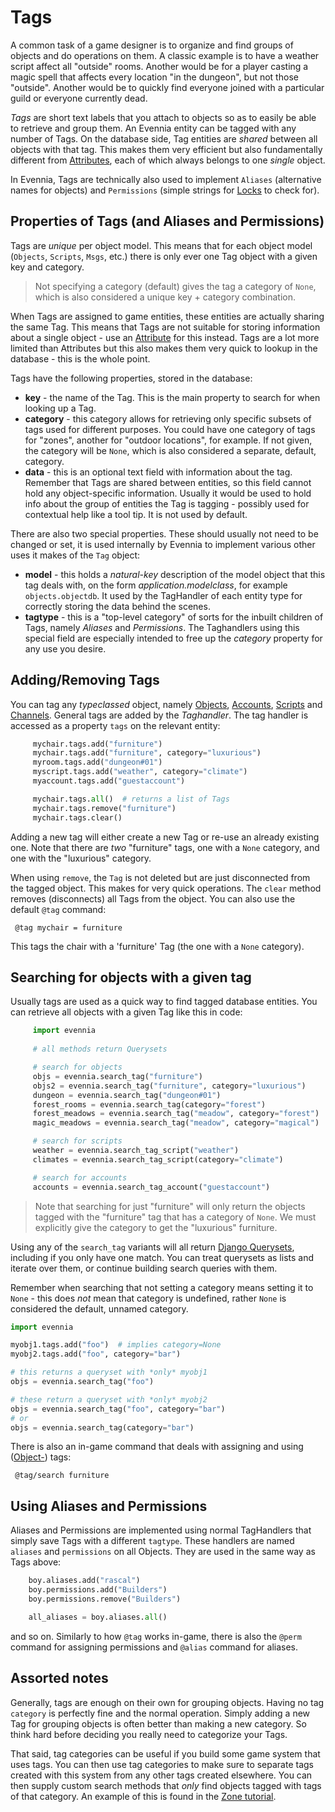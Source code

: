 # Tags


A common task of a game designer is to organize and find groups of objects and do operations on
them. A classic example is to have a weather script affect all "outside" rooms. Another would be for
a player casting a magic spell that affects every location "in the dungeon", but not those
"outside". Another would be to quickly find everyone joined with a particular guild or everyone
currently dead.

*Tags* are short text labels that you attach to objects so as to easily be able to retrieve and
group them. An Evennia entity can be tagged with any number of Tags. On the database side, Tag
entities are *shared* between all objects with that tag. This makes them very efficient but also
fundamentally different from [Attributes](./Attributes.md), each of which always belongs to one *single*
object.

In Evennia, Tags are technically also used to implement `Aliases` (alternative names for objects)
and `Permissions` (simple strings for [Locks](./Locks.md) to check for).


## Properties of Tags (and Aliases and Permissions)

Tags are *unique* per object model. This means that for each object model (`Objects`, `Scripts`,
`Msgs`, etc.) there is only ever one Tag object with a given key and category.

> Not specifying a category (default) gives the tag a category of `None`, which is also considered a
unique key + category combination.

When Tags are assigned to game entities, these entities are actually sharing the same Tag. This
means that Tags are not suitable for storing information about a single object - use an
[Attribute](./Attributes.md) for this instead. Tags are a lot more limited than Attributes but this also
makes them very quick to lookup in the database - this is the whole point.

Tags have the following properties, stored in the database:

- **key** - the name of the Tag. This is the main property to search for when looking up a Tag.
- **category** - this category allows for retrieving only specific subsets of tags used for
different purposes. You could have one category of tags for "zones", another for "outdoor
locations", for example. If not given, the category will be `None`, which is also considered a
separate, default, category.
- **data** - this is an optional text field with information about the tag. Remember that Tags are
shared between entities, so this field cannot hold any object-specific information. Usually it would
be used to hold info about the group of entities the Tag is tagging - possibly used for contextual
help like a tool tip. It is not used by default.

There are also two special properties. These should usually not need to be changed or set, it is
used internally by Evennia to implement various other uses it makes of the `Tag` object:
- **model** - this holds a *natural-key* description of the model object that this tag deals with,
on the form *application.modelclass*, for example `objects.objectdb`. It used by the TagHandler of
each entity type for correctly storing the data behind the  scenes.
- **tagtype** - this is a "top-level category" of sorts for the inbuilt children of Tags, namely
*Aliases* and *Permissions*. The Taghandlers using this special field are especially intended to
free up the *category* property for any use you desire.

## Adding/Removing Tags

You can tag any *typeclassed* object, namely [Objects](./Objects.md), [Accounts](./Accounts.md),
[Scripts](./Scripts.md) and [Channels](./Communications.md). General tags are added by the *Taghandler*.  The
tag handler is accessed as a property `tags` on the relevant entity:

```python
     mychair.tags.add("furniture")
     mychair.tags.add("furniture", category="luxurious")
     myroom.tags.add("dungeon#01")
     myscript.tags.add("weather", category="climate")
     myaccount.tags.add("guestaccount")

     mychair.tags.all()  # returns a list of Tags
     mychair.tags.remove("furniture")
     mychair.tags.clear()
```

Adding a new tag will either create a new Tag or re-use an already existing one. Note that there are
_two_ "furniture" tags, one with a `None` category, and one with the "luxurious" category.

When using `remove`, the `Tag` is not deleted but are just disconnected from the tagged object. This
makes for very quick operations. The `clear` method removes (disconnects) all Tags from the object.
You can also use the default `@tag` command:

     @tag mychair = furniture

This tags the chair with a 'furniture' Tag (the one with a `None` category).

## Searching for objects with a given tag

Usually tags are used as a quick way to find tagged database entities. You can retrieve all objects
with a given Tag like this in code:

```python
     import evennia
     
     # all methods return Querysets

     # search for objects
     objs = evennia.search_tag("furniture")
     objs2 = evennia.search_tag("furniture", category="luxurious")
     dungeon = evennia.search_tag("dungeon#01")
     forest_rooms = evennia.search_tag(category="forest")
     forest_meadows = evennia.search_tag("meadow", category="forest")
     magic_meadows = evennia.search_tag("meadow", category="magical")

     # search for scripts
     weather = evennia.search_tag_script("weather")
     climates = evennia.search_tag_script(category="climate")

     # search for accounts
     accounts = evennia.search_tag_account("guestaccount")
```

> Note that searching for just "furniture" will only return the objects tagged with the "furniture"
tag that
has a category of `None`. We must explicitly give the category to get the "luxurious" furniture.

Using any of the `search_tag` variants will all return [Django
Querysets](https://docs.djangoproject.com/en/2.1/ref/models/querysets/), including if you only have
one match. You can treat querysets as lists and iterate over them, or continue building search
queries with them.

Remember when searching that not setting a category means setting it to `None` - this does *not*
mean that category is undefined, rather `None` is considered the default, unnamed category.

```python
import evennia

myobj1.tags.add("foo")  # implies category=None
myobj2.tags.add("foo", category="bar")

# this returns a queryset with *only* myobj1
objs = evennia.search_tag("foo")

# these return a queryset with *only* myobj2
objs = evennia.search_tag("foo", category="bar")
# or
objs = evennia.search_tag(category="bar")

```



There is also an in-game command that deals with assigning and using ([Object-](./Objects.md)) tags:

     @tag/search furniture

## Using Aliases and Permissions

Aliases and Permissions are implemented using normal TagHandlers that simply save Tags with a
different `tagtype`. These handlers are named `aliases` and `permissions` on all Objects. They are
used in the same way as Tags above:

```python
    boy.aliases.add("rascal")
    boy.permissions.add("Builders")
    boy.permissions.remove("Builders")

    all_aliases = boy.aliases.all()
```

and so on. Similarly to how `@tag` works in-game, there is also the `@perm` command for assigning
permissions and `@alias` command for aliases.

## Assorted notes

Generally, tags are enough on their own for grouping objects. Having no tag `category` is perfectly
fine and the normal operation. Simply adding a new Tag for grouping objects is often better than
making a new category. So think hard before deciding you really need to categorize your Tags.

That said, tag categories can be useful if you build some game system that uses tags. You can then
use tag categories to make sure to separate tags created with this system from any other tags
created elsewhere. You can then supply custom search methods that *only* find objects tagged with
tags of that category. An example of this
is found in the [Zone tutorial](./Zones.md).

